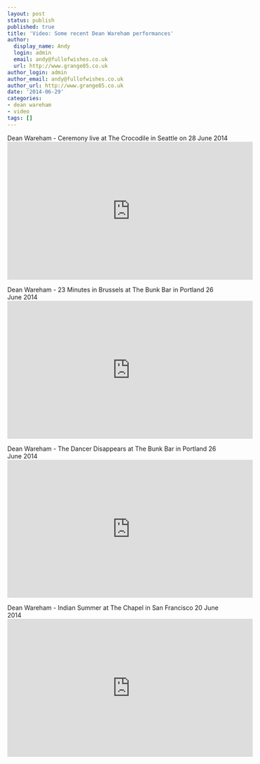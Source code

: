 ```yaml
---
layout: post
status: publish
published: true
title: 'Video: Some recent Dean Wareham performances'
author:
  display_name: Andy
  login: admin
  email: andy@fullofwishes.co.uk
  url: http://www.grange85.co.uk
author_login: admin
author_email: andy@fullofwishes.co.uk
author_url: http://www.grange85.co.uk
date: '2014-06-29'
categories:
- dean wareham
- video
tags: []
---
```

<p>Dean Wareham - Ceremony live at The Crocodile in Seattle on 28 June 2014<br />
<iframe width="560" height="315" src="https://www.youtube-nocookie.com/embed/0XTafifRs7g" frameborder="0" allowfullscreen></iframe>
<p>Dean Wareham - 23 Minutes in Brussels at The Bunk Bar in Portland 26 June 2014<br />
<iframe width="560" height="315" src="https://www.youtube-nocookie.com/embed/m5viyVpeIHw" frameborder="0" allowfullscreen></iframe>
<p>Dean Wareham - The Dancer Disappears at The Bunk Bar in Portland 26 June 2014<br />
<iframe width="560" height="315" src="https://www.youtube-nocookie.com/embed/9pIQX-d1UiY" frameborder="0" allowfullscreen></iframe>
<p>Dean Wareham - Indian Summer at The Chapel in San Francisco 20 June 2014<br />
<iframe width="560" height="315" src="https://www.youtube-nocookie.com/embed/lV_JRlH7PcE" frameborder="0" allowfullscreen></iframe>
